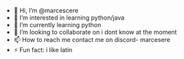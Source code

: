 - 👋 Hi, I’m @marcescere
- 👀 I’m interested in learning python/java
- 🌱 I’m currently learning python
- 💞️ I’m looking to collaborate on i dont know at the moment
- 📫 How to reach me contact me on discord- marcesere
- ⚡ Fun fact: i like latin

<!---
marcescere/marcescere is a ✨ special ✨ repository because its `README.md` (this file) appears on your GitHub profile.
You can click the Preview link to take a look at your changes.
--->
